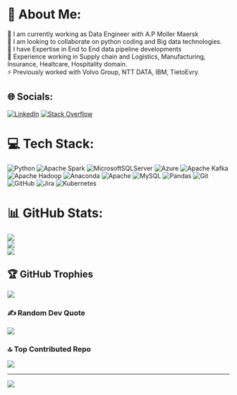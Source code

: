 # 💫 About Me:
🔭 I am currently working as Data Engineer with A.P Moller Maersk<br>🌱 I am looking to collaborate on python coding and Big data technologies.<br>💬 I have Expertise in End to End data pipeline developments <br> 👯 Experience working in Supply chain and Logistics, Manufacturing, Insurance, Healtcare, Hospitality domain. <br> ⚡ Previously worked with Volvo Group, NTT DATA, IBM, TietoEvry.


## 🌐 Socials:
[![LinkedIn](https://img.shields.io/badge/LinkedIn-%230077B5.svg?logo=linkedin&logoColor=white)](https://www.linkedin.com/in/prathikm/) [![Stack Overflow](https://img.shields.io/badge/-Stackoverflow-FE7A16?logo=stack-overflow&logoColor=white)](https://stackoverflow.com/users/11190218/prathik-kini) 

# 💻 Tech Stack:
![Python](https://img.shields.io/badge/python-3670A0?style=for-the-badge&logo=python&logoColor=ffdd54) ![Apache Spark](https://img.shields.io/badge/Apache%20Spark-FDEE21?style=for-the-badge&logo=apachespark&logoColor=black) ![MicrosoftSQLServer](https://img.shields.io/badge/Microsoft%20SQL%20Server-CC2927?style=for-the-badge&logo=microsoft%20sql%20server&logoColor=white) ![Azure](https://img.shields.io/badge/azure-%230072C6.svg?style=for-the-badge&logo=microsoftazure&logoColor=white) ![Apache Kafka](https://img.shields.io/badge/Apache%20Kafka-000?style=for-the-badge&logo=apachekafka) ![Apache Hadoop](https://img.shields.io/badge/Apache%20Hadoop-66CCFF?style=for-the-badge&logo=apachehadoop&logoColor=black) ![Anaconda](https://img.shields.io/badge/Anaconda-%2344A833.svg?style=for-the-badge&logo=anaconda&logoColor=white) ![Apache](https://img.shields.io/badge/apache-%23D42029.svg?style=for-the-badge&logo=apache&logoColor=white) ![MySQL](https://img.shields.io/badge/mysql-4479A1.svg?style=for-the-badge&logo=mysql&logoColor=white) ![Pandas](https://img.shields.io/badge/pandas-%23150458.svg?style=for-the-badge&logo=pandas&logoColor=white) ![Git](https://img.shields.io/badge/git-%23F05033.svg?style=for-the-badge&logo=git&logoColor=white) ![GitHub](https://img.shields.io/badge/github-%23121011.svg?style=for-the-badge&logo=github&logoColor=white) ![Jira](https://img.shields.io/badge/jira-%230A0FFF.svg?style=for-the-badge&logo=jira&logoColor=white) ![Kubernetes](https://img.shields.io/badge/kubernetes-%23326ce5.svg?style=for-the-badge&logo=kubernetes&logoColor=white)
# 📊 GitHub Stats:
![](https://github-readme-stats.vercel.app/api?username=PrathikKini&theme=dark&hide_border=false&include_all_commits=true&count_private=false)<br/>
![](https://github-readme-streak-stats.herokuapp.com/?user=PrathikKini&theme=dark&hide_border=false)<br/>
![](https://github-readme-stats.vercel.app/api/top-langs/?username=PrathikKini&theme=dark&hide_border=false&include_all_commits=true&count_private=false&layout=compact)

## 🏆 GitHub Trophies
![](https://github-profile-trophy.vercel.app/?username=PrathikKini&theme=radical&no-frame=false&no-bg=false&margin-w=4)

### ✍️ Random Dev Quote
![](https://quotes-github-readme.vercel.app/api?type=horizontal&theme=radical)

### 🔝 Top Contributed Repo
![](https://github-contributor-stats.vercel.app/api?username=PrathikKini&limit=5&theme=dark&combine_all_yearly_contributions=true)

---
[![](https://visitcount.itsvg.in/api?id=PrathikKini&icon=0&color=0)](https://visitcount.itsvg.in)

<!-- Proudly created with GPRM ( https://gprm.itsvg.in ) -->
